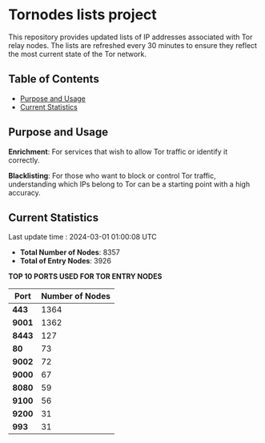 # Tornodes lists project

This repository provides updated lists of IP addresses associated with Tor relay nodes. The lists are refreshed every 30 minutes to ensure they reflect the most current state of the Tor network.

## Table of Contents

- [Purpose and Usage](#purpose-and-usage)
- [Current Statistics](#current-statistics)


## Purpose and Usage

**Enrichment**: For services that wish to allow Tor traffic or identify it correctly.

**Blacklisting**: For those who want to block or control Tor traffic, understanding which IPs belong to Tor can be a starting point with a high accuracy.

## Current Statistics

Last update time : 2024-03-01 01:00:08 UTC

- **Total Number of Nodes**: 8357
- **Total of Entry Nodes**: 3926

**TOP 10 PORTS USED FOR TOR ENTRY NODES**

| **Port** | **Number of Nodes** |
|------|-----------------|
| **443**   | 1364  |
| **9001**   | 1362  |
| **8443**   | 127  |
| **80**   | 73  |
| **9002**   | 72  |
| **9000**   | 67  |
| **8080**   | 59  |
| **9100**   | 56  |
| **9200**   | 31  |
| **993**   | 31  |

